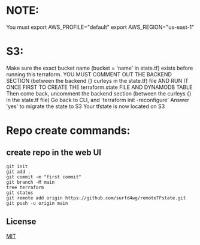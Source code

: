 # NOTE:
 You must export AWS_PROFILE="default"
          export AWS_REGION="us-east-1"
# S3:
 Make sure the exact bucket name (bucket = 'name' in state.tf) exists before running this terraform.
 YOU MUST COMMENT OUT THE BACKEND SECTION (between the backend {} curleys in the state.tf) file AND RUN IT ONCE FIRST TO CREATE THE terraform.state FILE AND DYNAMODB TABLE
 Then come back, uncomment the backend section (between the curleys {} in the state.tf file)
 Go back to CLI, and 'terraform init -reconfigure'
 Answer 'yes' to migrate the state to S3
 Your tfstate is now located on S3

# Repo create commands:
## create repo in the web UI
```
git init
git add .
git commit -m "first commit"
git branch -M main
tree terraform
git status
git remote add origin https://github.com/surfd4wg/remoteTFstate.git
git push -u origin main
```
## License
[MIT](https://choosealicense.com/licenses/mit/)
